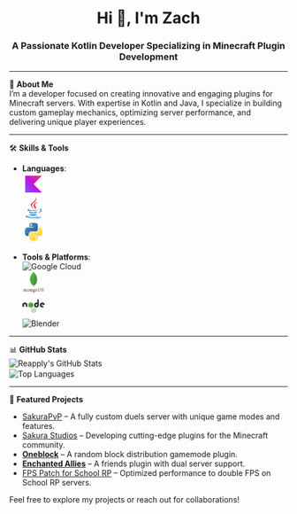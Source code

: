 <h1 align="center">Hi 👋, I'm Zach</h1>
<h3 align="center">A Passionate Kotlin Developer Specializing in Minecraft Plugin Development</h3>

---

🌟 **About Me**  
I’m a developer focused on creating innovative and engaging plugins for Minecraft servers. With expertise in Kotlin and Java, I specialize in building custom gameplay mechanics, optimizing server performance, and delivering unique player experiences.

---

🛠 **Skills & Tools**  
- **Languages**:  
  <img src="https://raw.githubusercontent.com/devicons/devicon/master/icons/kotlin/kotlin-original.svg" alt="Kotlin" width="40" height="40"/>  
  <img src="https://raw.githubusercontent.com/devicons/devicon/master/icons/java/java-original.svg" alt="Java" width="40" height="40"/>  
  <img src="https://raw.githubusercontent.com/devicons/devicon/master/icons/python/python-original.svg" alt="Python" width="40" height="40"/>  

- **Tools & Platforms**:  
  <img src="https://www.vectorlogo.zone/logos/google_cloud/google_cloud-icon.svg" alt="Google Cloud" width="40" height="40"/>  
  <img src="https://raw.githubusercontent.com/devicons/devicon/master/icons/mongodb/mongodb-original-wordmark.svg" alt="MongoDB" width="40" height="40"/>  
  <img src="https://raw.githubusercontent.com/devicons/devicon/master/icons/nodejs/nodejs-original-wordmark.svg" alt="Node.js" width="40" height="40"/>  
  <img src="https://download.blender.org/branding/community/blender_community_badge_white.svg" alt="Blender" width="40" height="40"/>  

---

📊 **GitHub Stats**  
<img align="center" src="https://github-readme-stats.vercel.app/api?username=reapply&show_icons=true&theme=radical" alt="Reapply's GitHub Stats"/>  
<img align="center" src="https://github-readme-stats.vercel.app/api/top-langs?username=reapply&show_icons=true&locale=en&layout=compact&theme=radical" alt="Top Languages"/>  

---

🚀 **Featured Projects**  
- [SakuraPvP](https://sakurapvp.net) – A fully custom duels server with unique game modes and features.  
- [Sakura Studios](https://github.com/SakuraStudiosCo) – Developing cutting-edge plugins for the Minecraft community.  
- **[Oneblock](https://github.com/Reapply/oneblock)** – A random block distribution gamemode plugin.  
- **[Enchanted Allies](https://github.com/Reapply/Enchanted-Allies)** – A friends plugin with dual server support.  
- [FPS Patch for School RP](https://youtu.be/wiCTSDJyQZ4) – Optimized performance to double FPS on School RP servers.  

Feel free to explore my projects or reach out for collaborations!
